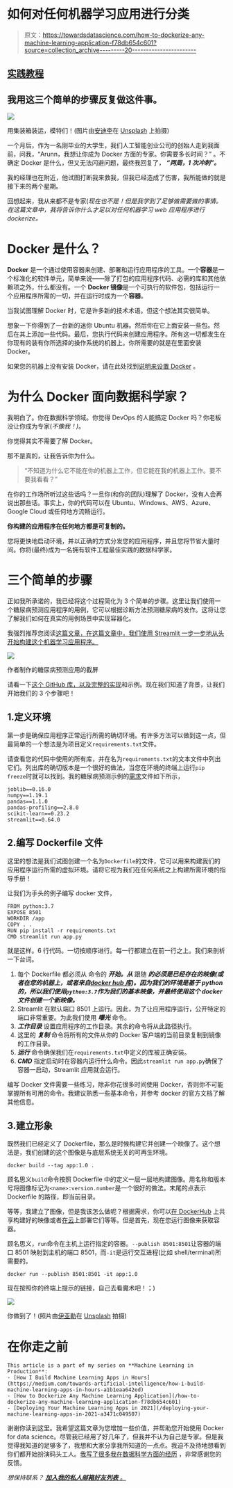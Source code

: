 # 如何对任何机器学习应用进行分类

> 原文：<https://towardsdatascience.com/how-to-dockerize-any-machine-learning-application-f78db654c601?source=collection_archive---------20----------------------->

## [实践教程](https://towardsdatascience.com/tagged/hands-on-tutorials)

## 我用这三个简单的步骤反复做这件事。

![](img/7fc6e0f236672abcfe5c56fc619310c4.png)

用集装箱装运，模特们！(图片由[安迪李](https://unsplash.com/@andasta?utm_source=medium&utm_medium=referral)在 [Unsplash](https://unsplash.com?utm_source=medium&utm_medium=referral) 上拍摄)

一个月后，作为一名刚毕业的大学生，我们人工智能创业公司的创始人走到我面前，问我，“Arunn，我想让你成为 Docker 方面的专家。你需要多长时间？” 。不确定 Docker 是什么，但又无法闪避问题，最终我回复了， ***“两周，1 次冲刺”。***

我的经理也在附近，他试图打断我来救我，但我已经造成了伤害，我所能做的就是接下来的两个星期。

回想起来，我从来都不是专家(*现在也不是！但是我学到了足够做需要做的事情。在这篇文章中，我将告诉你什么才足以对任何机器学习 web 应用程序进行 dockerize。*

# Docker 是什么？

**Docker** 是一个通过使用容器来创建、部署和运行应用程序的工具。一个**容器**是一个标准化的软件单元，简单来说——除了打包的应用程序代码、必需的库和其他依赖项之外，什么都没有。一个 **Docker 镜像**是一个可执行的软件包，包括运行一个应用程序所需的一切，并在运行时成为一个**容器**。

当我试图理解 Docker 时，它是许多新的技术术语。但这个想法其实很简单。

想象一下你得到了一台新的迷你 Ubuntu 机器。然后你在它上面安装一些包。然后在其上添加一些代码。最后，您执行代码来创建应用程序。所有这一切都发生在你现有的装有你所选择的操作系统的机器上。你所需要的就是在里面安装 Docker。

如果您的机器上没有安装 Docker，请在此处找到[说明来设置 Docker](https://docs.docker.com/get-docker/) 。

# 为什么 Docker 面向数据科学家？

我明白了。你在数据科学领域。你觉得 DevOps 的人能搞定 Docker 吗？你老板没让你成为专家(*不像我！)*。

你觉得其实不需要了解 Docker。

那不是真的，让我告诉你为什么。

> “不知道为什么它不能在你的机器上工作，但它能在我的机器上工作。要不要我看看？”

在你的工作场所听过这些话吗？一旦你(和你的团队)理解了 Docker，没有人会再说出那些话。事实上，你的代码可以在 Ubuntu、Windows、AWS、Azure、Google Cloud 或任何地方流畅运行。

**你构建的应用程序在任何地方都是可复制的。**

您将更快地启动环境，并以正确的方式分发您的应用程序，并且您将节省大量时间。你将(最终)成为一名拥有软件工程最佳实践的数据科学家。

# 三个简单的步骤

正如我所承诺的，我已经将这个过程简化为 3 个简单的步骤。这里让我们使用一个糖尿病预测应用程序的用例，它可以根据诊断方法预测糖尿病的发作。这将让您了解我们如何在真实的用例场景中实现容器化。

我强烈推荐您阅读[这篇文章，在这篇文章中，我们使用 Streamlit 一步一步地从头开始构建这个机器学习应用程序。](https://medium.com/towards-artificial-intelligence/how-i-build-machine-learning-apps-in-hours-a1b1eaa642ed?source=friends_link&sk=66a5df0a2570e1cf0f12211f3b4f2fc2)

![](img/dc1e1232da935824b6fd69e4d74970c4.png)

作者制作的糖尿病预测应用的截屏

请看一下[这个 GitHub 库，以及完整的实现](https://github.com/arunnthevapalan/diabetes-prediction-app)和示例。现在我们知道了背景，让我们开始我们的 3 个步骤吧！

## 1.定义环境

第一步是确保应用程序正常运行所需的确切环境。有许多方法可以做到这一点，但最简单的一个想法是为项目定义`requirements.txt`文件。

请查看您的代码中使用的所有库，并在名为`requirements.txt`的文本文件中列出它们。列出库的确切版本是一个很好的做法，当您在环境的终端上运行`pip freeze`时就可以找到。我的糖尿病预测示例的[需求](https://github.com/arunnthevapalan/diabetes-prediction-app/blob/master/requirements.txt)文件如下所示，

```
joblib==0.16.0
numpy==1.19.1
pandas==1.1.0
pandas-profiling==2.8.0
scikit-learn==0.23.2
streamlit==0.64.0
```

## 2.编写 Dockerfile 文件

这里的想法是我们试图创建一个名为`Dockerfile`的文件，它可以用来构建我们的应用程序运行所需的虚拟环境。请将它视为我们在任何系统之上构建所需环境的指导手册！

让我们为手头的例子编写 docker 文件，

```
FROM python:3.7
EXPOSE 8501
WORKDIR /app
COPY . .
RUN pip install -r requirements.txt
CMD streamlit run app.py
```

就是这样。6 行代码。一切按顺序进行。每一行都建立在前一行之上。我们来剖析一下台词。

1.  每个 Dockerfile 都必须从 命令的 ***开始。从*** 跟随 ***的必须是已经存在的映像(或者在您的机器上，或者来自[docker hub 库](https://hub.docker.com/search?type=image))。因为我们的环境是基于 python 的，所以我们使用`python:3.7`作为我们的基本映像，并最终使用这个 docker 文件创建一个新映像。***
2.  Streamlit 在默认端口 8501 上运行。因此，为了让应用程序运行，公开特定的端口非常重要。为此我们使用 ***曝光*** 命令。
3.  ***工作目录*** 设置应用程序的工作目录。其余的命令将从此路径执行。
4.  这里的 ***复制*** 命令将所有的文件从你的 Docker 客户端的当前目录复制到镜像的工作目录。
5.  ***运行*** 命令确保我们在`requirements.txt`中定义的库被正确安装。
6.  ***CMD*** 指定启动时在容器内运行什么命令。因此`streamlit run app.py`确保了容器一启动，Streamlit 应用就会运行。

编写 Docker 文件需要一些练习，除非你花很多时间使用 Docker，否则你不可能掌握所有可用的命令。我建议熟悉一些基本命令，并参考 docker 的官方文档了解其他信息。

## 3.建立形象

既然我们已经定义了 Dockerfile，那么是时候构建它并创建一个映像了。这个想法是，我们创建的这个图像是与底层系统无关的可再生环境。

```
docker build --tag app:1.0 . 
```

顾名思义`build`命令按照 Dockerfile 中的定义一层一层地构建图像。用名称和版本号将图像标记为`<name>:version.number`是一个很好的做法。末尾的点表示 Dockerfile 的路径，即当前目录。

等等，我建立了图像，但是我该怎么做呢？根据需求，你可以[在 DockerHub](https://docs.docker.com/get-started/part3/) 上共享构建好的映像或者[在云](https://docs.docker.com/engine/context/aci-integration/)上部署它们等等。但是首先，现在您运行图像来获取容器。

顾名思义，`run`命令在主机上运行指定的容器。`--publish 8501:8501`让容器的端口 8501 映射到主机的端口 8501，而`-it`是运行交互进程(比如 shell/terminal)所需要的。

```
docker run --publish 8501:8501 -it app:1.0
```

现在按照你的终端上提示的链接，自己去看魔术吧！；)

![](img/700806aa4909da356b55e4858f36e086.png)

你做到了！(照片由[伊亚勒](https://unsplash.com/@lephunghia?utm_source=medium&utm_medium=referral)在 [Unsplash](https://unsplash.com?utm_source=medium&utm_medium=referral) 拍摄)

# 在你走之前

```
This article is a part of my series on **Machine Learning in Production**:
- [How I Build Machine Learning Apps in Hours](https://medium.com/towards-artificial-intelligence/how-i-build-machine-learning-apps-in-hours-a1b1eaa642ed)
- [How to Dockerize Any Machine Learning Application](/how-to-dockerize-any-machine-learning-application-f78db654c601)
- [Deploying Your Machine Learning Apps in 2021](/deploying-your-machine-learning-apps-in-2021-a3471c049507)
```

谢谢你读到这里。我希望这篇文章为您增加一些价值，并帮助您开始使用 Docker for data science。尽管我已经用了好几年了，但我并不认为自己是专家。但是我觉得我知道的足够多了，我想和大家分享我所知道的一点点。我迫不及待地想看到你们都开始扮演码头工人。[我写了很多我在数据科学方面的经历](https://arunnthevapalan.medium.com/) ，非常感谢您的反馈。

*想保持联系？* [***加入我的私人邮箱好友列表*** *。*](https://friends.arunnthevapalan.com/)